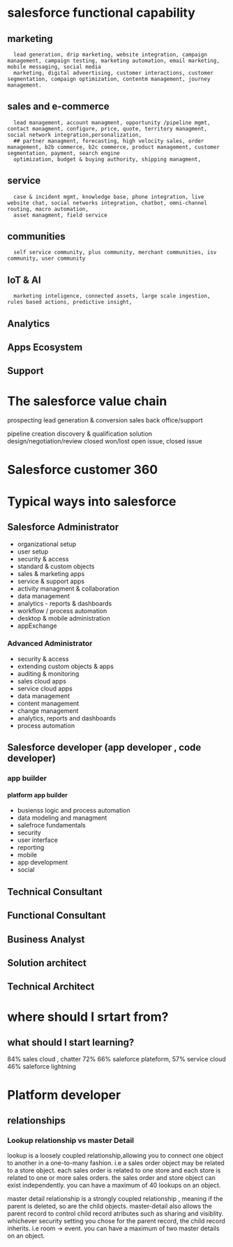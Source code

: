 # salesforce functional capability
   ## marketing
      lead generation, drip marketing, website integration, campaign management, campaign testing, marketing automation, email marketing, mobile messaging, social media
      marketing, digital adveertising, customer interactions, customer segmentation, compaign optimization, contentm management, journey management.
   ## sales and e-commerce
      lead management, account managment, opportunity /pipeline mgmt, contact managment, configure, price, quote, territory managment, social network integration,personalization,
      ## partner managment, forecasting, high velocity sales, order management, b2b commerce, b2c commerce, product management, customer segmentation, payment, search engine 
      optimization, budget & buying authority, shipping managment,
   ## service
      case & incident mgmt, knowledge base, phone integration, live website chat, social networks integration, chatbot, omni-channel routing, macro automation,
      asset managment, field service 
   ## communities
      self service community, plus community, merchant communities, isv community, user community
   ## IoT & AI
      marketing inteligence, connected assets, large scale ingestion, rules based actions, predictive insight, 
   ## Analytics
   ## Apps Ecosystem
   ## Support

# The salesforce value chain
  prospecting            lead generation & conversion        sales                                                     back office/support


  pipeline creation      discovery & qualification           solution design/negotiation/review closed won/lost        open issue, closed issue

# Salesforce customer 360

# Typical ways into salesforce
## Salesforce Administrator
   * organizational setup
   * user setup
   * security & access
   * standard & custom objects
   * sales & marketing apps
   * service & support apps
   * activity managment & collaboration
   * data management
   * analytics - reports & dashboards
   * workflow / process automation
   * desktop & mobile administration
   * appExchange
### Advanced Administrator
* security & access
* extending custom objects & apps
* auditing & monitoring
* sales cloud apps
* service cloud apps
* data management
* content management
* change management
* analytics, reports and dashboards
* process automation
## Salesforce developer (app developer , code developer)
### app builder
#### platform app builder
* busienss logic and process automation
* data modeling and managment
* salefroce fundamentals
* security
* user interface
* reporting
* mobile
* app development
* social
## Technical Consultant
## Functional Consultant
## Business Analyst 
## Solution architect
## Technical Architect

# where should I srtart from?
## what should I start learning? 
84% sales cloud , chatter 72%  66% saleforce plateform, 57% service cloud 46% saleforce lightning

# Platform developer
## relationships
### Lookup relationship vs master Detail
lookup is a loosely coupled relationship,allowing you to connect one object to another in a one-to-many fashion.
i.e a sales order object may be related to a store object. each sales order is related to one store and each store is related to one or more sales orders.
the sales order and store object can exist independently.
you can have a maximum of 40 lookups on an object.

master detail relationship is a strongly coupled relationship , meaning if the parent is deleted, so are the child objects.
master-detail also allows the parent record to control child record atributes such as sharing and visiblity. whichever security setting you chose
for the parent record, the child record inherits.
i.e room -> event. 
you can have a maximum of two master details on an object.







   

